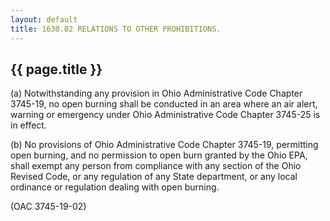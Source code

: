 ```yaml
---
layout: default 
title: 1630.02 RELATIONS TO OTHER PROHIBITIONS.
---
```


{{ page.title }}
----------------

​(a) Notwithstanding any provision in Ohio Administrative Code Chapter
3745-19, no open burning shall be conducted in an area where an air
alert, warning or emergency under Ohio Administrative Code Chapter
3745-25 is in effect.

​(b) No provisions of Ohio Administrative Code Chapter 3745-19,
permitting open burning, and no permission to open burn granted by the
Ohio EPA, shall exempt any person from compliance with any section of
the Ohio Revised Code, or any regulation of any State department, or any
local ordinance or regulation dealing with open burning.

(OAC 3745-19-02)
